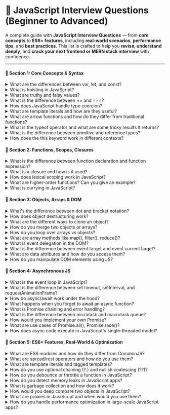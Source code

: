 # 📘 JavaScript Interview Questions (Beginner to Advanced)

A complete guide with **JavaScript Interview Questions** — from **core concepts** to **ES6+ features**, including **real-world scenarios**, **performance tips**, and **best practices**. This list is crafted to help you **revise**, **understand deeply**, and **crack your next frontend or MERN stack interview** with confidence.

---
#### 🔹 Section 1: Core Concepts & Syntax
<details>
  <summary>What are the differences between var, let, and const?</summary>
  
  **Scope:**
  - `var`: Function-scoped or globally-scoped
  - `let` & `const`: Block-scoped
  
  **Hoisting:**
  - `var`: Hoisted and initialized with `undefined`
  - `let` & `const`: Hoisted but not initialized (Temporal Dead Zone)
  
  **Re-declaration:**
  - `var`: Can be re-declared
  - `let` & `const`: Cannot be re-declared in same scope
  
  **Re-assignment:**
  - `var` & `let`: Can be re-assigned
  - `const`: Cannot be re-assigned (but objects/arrays can be mutated)
  
  ```javascript
  // var example
  function example() {
    if (true) {
      var x = 1;
    }
    console.log(x); // 1 (accessible outside block)
  }
  
  // let/const example
  function example2() {
    if (true) {
      let y = 1;
      const z = 2;
    }
    console.log(y); // ReferenceError
  }
  ```
</details>

<details>
  <summary>What is hoisting in JavaScript?</summary>
  
  Hoisting is JavaScript's behavior of moving variable and function declarations to the top of their scope during compilation phase.
  
  **Function Hoisting:**
  ```javascript
  console.log(myFunction()); // "Hello!" - works due to hoisting
  
  function myFunction() {
    return "Hello!";
  }
  ```
  
  **Variable Hoisting:**
  ```javascript
  console.log(x); // undefined (not ReferenceError)
  var x = 5;
  
  // Equivalent to:
  // var x;
  // console.log(x);
  // x = 5;
  ```
  
  **let/const Hoisting (Temporal Dead Zone):**
  ```javascript
  console.log(y); // ReferenceError
  let y = 10;
  ```
</details>

<details>
  <summary>What are truthy and falsy values?</summary>
  
  **Falsy values (8 total):**
  - `false`, `0`, `-0`, `0n`, `""`, `null`, `undefined`, `NaN`
  
  **Everything else is truthy**, including:
  - `"0"`, `"false"`, `[]`, `{}`, `function(){}`
  
  ```javascript
  // Examples
  if ("") console.log("won't run"); // falsy
  if ("0") console.log("will run"); // truthy
  if ([]) console.log("will run"); // truthy
  if ({}) console.log("will run"); // truthy
  
  // Practical use
  const name = user.name || "Anonymous";
  ```
</details>

<details>
  <summary>What is the difference between == and ===?</summary>
  
  **== (Loose Equality):**
  - Performs type coercion before comparison
  - Can lead to unexpected results
  
  **=== (Strict Equality):**
  - No type coercion
  - Compares both value and type
  
  ```javascript
  // == examples
  1 == "1"        // true (string coerced to number)
  true == 1       // true 
  null == undefined // true
  [] == ""        // true
  
  // === examples
  1 === "1"       // false
  true === 1      // false
  null === undefined // false
  
  // Best practice: always use ===
  ```
</details>

<details>
  <summary>How does JavaScript handle type coercion?</summary>
  
  JavaScript automatically converts types when needed (implicit coercion).
  
  **String Coercion:**
  ```javascript
  "5" + 3        // "53" (number to string)
  "5" + true     // "5true"
  "5" + null     // "5null"
  ```
  
  **Number Coercion:**
  ```javascript
  "5" - 3        // 2 (string to number)
  "5" * "2"      // 10
  +"42"          // 42 (unary + operator)
  ```
  
  **Boolean Coercion:**
  ```javascript
  Boolean("")    // false
  Boolean("0")   // true
  Boolean([])    // true
  Boolean({})    // true
  ```
</details>

<details>
  <summary>What are template literals and how are they useful?</summary>
  
  Template literals use backticks (`) and allow:
  - String interpolation with `${}`
  - Multi-line strings
  - Tagged templates
  
  ```javascript
  const name = "Deepak";
  const age = 25;
  
  // String interpolation
  const message = `Hello, ${name}! You are ${age} years old.`;
  
  // Multi-line strings
  const html = `
    <div>
      <h1>${name}</h1>
      <p>Age: ${age}</p>
    </div>
  `;
  
  // Expressions
  const result = `Total: ${10 + 20}`;
  
  // Tagged templates
  function highlight(strings, ...values) {
    return strings.reduce((result, string, i) => {
      return result + string + (values[i] ? `<mark>${values[i]}</mark>` : '');
    }, '');
  }
  
  const highlighted = highlight`Hello ${name}, you are ${age} years old!`;
  ```
</details>

<details>
  <summary>What are arrow functions and how do they differ from traditional functions?</summary>
  
  **Syntax:**
  ```javascript
  // Traditional function
  function add(a, b) {
    return a + b;
  }
  
  // Arrow function
  const add = (a, b) => a + b;
  
  // Various arrow function forms
  const single = x => x * 2;           // single parameter
  const multiple = (x, y) => x + y;    // multiple parameters
  const block = x => {                 // block body
    const result = x * 2;
    return result;
  };
  ```
  
  **Key Differences:**
  1. **`this` binding**: Lexically bound (inherited from enclosing scope)
  2. **No `arguments` object**
  3. **Cannot be used as constructors**
  4. **No hoisting** (function expressions)
  
  ```javascript
  // this binding example
  const obj = {
    name: "Deepak",
    traditional: function() {
      console.log(this.name); // "Deepak"
    },
    arrow: () => {
      console.log(this.name); // undefined (window.name)
    }
  };
  ```
</details>

<details>
  <summary>What is the typeof operator and what are some tricky results it returns?</summary>
  
  `typeof` returns a string indicating the type of operand.
  
  **Normal cases:**
  ```javascript
  typeof 42          // "number"
  typeof "hello"     // "string"
  typeof true        // "boolean"
  typeof undefined   // "undefined"
  typeof Symbol()    // "symbol"
  typeof 123n        // "bigint"
  typeof function(){} // "function"
  ```
  
  **Tricky cases:**
  ```javascript
  typeof null        // "object" (famous bug in JS)
  typeof []          // "object"
  typeof {}          // "object"
  typeof new Date()  // "object"
  typeof /regex/     // "object"
  typeof NaN         // "number"
  
  // Better type checking
  Array.isArray([])           // true
  Object.prototype.toString.call(null) // "[object Null]"
  ```
</details>

<details>
  <summary>What is the difference between primitive and reference types?</summary>
  
  **Primitive Types:**
  - `number`, `string`, `boolean`, `undefined`, `null`, `symbol`, `bigint`
  - Stored by value
  - Immutable
  - Passed by value
  
  **Reference Types:**
  - `object`, `array`, `function`
  - Stored by reference
  - Mutable
  - Passed by reference
  
  ```javascript
  // Primitives
  let a = 10;
  let b = a;
  a = 20;
  console.log(b); // 10 (unchanged)
  
  // References
  let obj1 = { x: 10 };
  let obj2 = obj1;
  obj1.x = 20;
  console.log(obj2.x); // 20 (changed)
  
  // Function parameters
  function modifyPrimitive(num) {
    num = 100;
  }
  function modifyObject(obj) {
    obj.x = 100;
  }
  
  let number = 10;
  let object = { x: 10 };
  
  modifyPrimitive(number);
  modifyObject(object);
  
  console.log(number); // 10 (unchanged)
  console.log(object.x); // 100 (changed)
  ```
</details>

<details>
  <summary>How does the this keyword work in different contexts?</summary>
  
  `this` refers to the object that is executing the current function.
  
  **Global Context:**
  ```javascript
  console.log(this); // Window object (browser) or global (Node.js)
  ```
  
  **Object Method:**
  ```javascript
  const obj = {
    name: "Deepak",
    greet() {
      console.log(this.name); // "Deepak"
    }
  };
  ```
  
  **Constructor Function:**
  ```javascript
  function Person(name) {
    this.name = name;
  }
  const person = new Person("Deepak");
  ```
  
  **Arrow Functions:**
  ```javascript
  const obj = {
    name: "Deepak",
    greet: () => {
      console.log(this.name); // undefined (lexical this)
    }
  };
  ```
  
  **Event Handlers:**
  ```javascript
  button.addEventListener('click', function() {
    console.log(this); // button element
  });
  
  button.addEventListener('click', () => {
    console.log(this); // Window object
  });
  ```
  
  **Explicit Binding:**
  ```javascript
  const obj = { name: "Deepak" };
  function greet() {
    console.log(this.name);
  }
  
  greet.call(obj);    // "Deepak"
  greet.apply(obj);   // "Deepak"
  greet.bind(obj)();  // "Deepak"
  ```
</details>

#### 🔹  Section 2: Functions, Scopes, Closures

<details>
  <summary>What is the difference between function declaration and function expression?</summary>
  
  **Function Declaration:**
  ```javascript
  // Hoisted - can be called before definition
  console.log(add(2, 3)); // 5
  
  function add(a, b) {
    return a + b;
  }
  ```
  
  **Function Expression:**
  ```javascript
  // Not hoisted - cannot be called before definition
  console.log(add(2, 3)); // TypeError
  
  const add = function(a, b) {
    return a + b;
  };
  ```
  
  **Named Function Expression:**
  ```javascript
  const factorial = function fact(n) {
    return n <= 1 ? 1 : n * fact(n - 1);
  };
  ```
  
  **Key Differences:**
  - **Hoisting**: Declarations are hoisted, expressions are not
  - **Conditional Creation**: Expressions can be created conditionally
  - **IIFE**: Only expressions can be immediately invoked
</details>

<details>
  <summary>What is a closure and how is it used?</summary>
  
  A closure is a function that has access to variables in its outer (enclosing) scope even after the outer function has returned.
  
  ```javascript
  function outerFunction(x) {
    // This is the outer function's scope
    
    function innerFunction(y) {
      // This inner function has access to x
      console.log(x + y);
    }
    
    return innerFunction;
  }
  
  const closure = outerFunction(10);
  closure(5); // 15
  ```
  
  **Practical Examples:**
  
  **1. Data Privacy:**
  ```javascript
  function createCounter() {
    let count = 0;
    
    return {
      increment: () => ++count,
      decrement: () => --count,
      getCount: () => count
    };
  }
  
  const counter = createCounter();
  console.log(counter.getCount()); // 0
  counter.increment();
  console.log(counter.getCount()); // 1
  ```
  
  **2. Function Factories:**
  ```javascript
  function multiplyBy(factor) {
    return function(number) {
      return number * factor;
    };
  }
  
  const double = multiplyBy(2);
  const triple = multiplyBy(3);
  
  console.log(double(5)); // 10
  console.log(triple(5)); // 15
  ```
</details>

<details>
  <summary>How does lexical scoping work in JavaScript?</summary>
  
  Lexical scoping means that the accessibility of variables is determined by where they are declared in the code structure.
  
  ```javascript
  const globalVar = "global";
  
  function outerFunction() {
    const outerVar = "outer";
    
    function innerFunction() {
      const innerVar = "inner";
      
      // Has access to all three variables
      console.log(globalVar); // "global"
      console.log(outerVar);  // "outer"
      console.log(innerVar);  // "inner"
    }
    
    innerFunction();
    // console.log(innerVar); // ReferenceError
  }
  
  outerFunction();
  ```
  
  **Scope Chain:**
  1. Local scope (current function)
  2. Enclosing scope (outer functions)
  3. Global scope
  
  ```javascript
  let x = 1;
  
  function a() {
    let x = 2;
    
    function b() {
      let x = 3;
      console.log(x); // 3 (local scope wins)
    }
    
    b();
    console.log(x); // 2
  }
  
  a();
  console.log(x); // 1
  ```
</details>

<details>
  <summary>What are higher-order functions? Can you give an example?</summary>
  
  Higher-order functions are functions that:
  - Take other functions as arguments, OR
  - Return functions as results
  
  **Examples:**
  
  **1. Functions that take functions as arguments:**
  ```javascript
  const numbers = [1, 2, 3, 4, 5];
  
  // map, filter, reduce are higher-order functions
  const doubled = numbers.map(x => x * 2);
  const evens = numbers.filter(x => x % 2 === 0);
  const sum = numbers.reduce((acc, x) => acc + x, 0);
  
  // Custom higher-order function
  function processArray(arr, callback) {
    const result = [];
    for (let i = 0; i < arr.length; i++) {
      result.push(callback(arr[i]));
    }
    return result;
  }
  
  const squared = processArray([1, 2, 3], x => x * x);
  ```
  
  **2. Functions that return functions:**
  ```javascript
  function createMultiplier(multiplier) {
    return function(x) {
      return x * multiplier;
    };
  }
  
  const double = createMultiplier(2);
  const triple = createMultiplier(3);
  
  console.log(double(5)); // 10
  console.log(triple(4)); // 12
  ```
  
  **3. Both (function composition):**
  ```javascript
  function compose(f, g) {
    return function(x) {
      return f(g(x));
    };
  }
  
  const addOne = x => x + 1;
  const double = x => x * 2;
  
  const addOneThenDouble = compose(double, addOne);
  console.log(addOneThenDouble(3)); // 8 (3 + 1 = 4, 4 * 2 = 8)
  ```
</details>

<details>
  <summary>What is currying in JavaScript?</summary>
  
  Currying is transforming a function with multiple arguments into a sequence of functions, each taking a single argument.
  
  **Basic Example:**
  ```javascript
  // Regular function
  function add(a, b, c) {
    return a + b + c;
  }
  
  // Curried version
  function curriedAdd(a) {
    return function(b) {
      return function(c) {
        return a + b + c;
      };
    };
  }
  
  // Usage
  console.log(add(1, 2, 3)); // 6
  console.log(curriedAdd(1)(2)(3)); // 6
  
  // Partial application
  const addOne = curriedAdd(1);
  const addOneAndTwo = addOne(2);
  console.log(addOneAndTwo(3)); // 6
  ```
  
  **Arrow Function Version:**
  ```javascript
  const curriedAdd = a => b => c => a + b + c;
  ```
  
  **Generic Curry Function:**
  ```javascript
  function curry(fn) {
    return function curried(...args) {
      if (args.length >= fn.length) {
        return fn.apply(this, args);
      }
      return function(...nextArgs) {
        return curried.apply(this, args.concat(nextArgs));
      };
    };
  }
  
  const add = (a, b, c) => a + b + c;
  const curriedAdd = curry(add);
  
  console.log(curriedAdd(1)(2)(3)); // 6
  console.log(curriedAdd(1, 2)(3)); // 6
  console.log(curriedAdd(1)(2, 3)); // 6
  ```
  
  **Practical Use Cases:**
  - Event handling
  - Reusable configuration functions
  - Functional composition
</details>

#### 🔹 Section 3: Objects, Arrays & DOM
<details>
  <summary>What's the difference between dot and bracket notation?</summary>
  
  **Dot Notation:**
  - Simpler and more concise
  - Cannot use reserved words or start with a number
  - Example: `obj.property`
  
  **Bracket Notation:**
  - More flexible, can use any string or variable
  - Useful for dynamic property access
  - Example: `obj["property"]` or `obj[varName]`
  
  ```javascript
  const obj = {
    "first-name": "Deepak",
    age: 25
  };
  
  console.log(obj.first-name); // SyntaxError
  console.log(obj["first-name"]); // "Deepak"
  
  const key = "age";
  console.log(obj[key]); // 25
  ```
</details>

<details>
  <summary>How does object destructuring work?</summary>
  
  Object destructuring allows unpacking values from objects into distinct variables.
  
  **Basic Syntax:**
  ```javascript
  const obj = { x: 1, y: 2 };
  const { x, y } = obj;
  
  console.log(x); // 1
  console.log(y); // 2
  ```
  
  **New Variable Names:**
  ```javascript
  const obj = { a: 1, b: 2 };
  const { a: alpha, b: beta } = obj;
  
  console.log(alpha); // 1
  console.log(beta); // 2
  ```
  
  **Default Values:**
  ```javascript
  const obj = { x: 1 };
  const { x, y = 10 } = obj;
  
  console.log(x); // 1
  console.log(y); // 10
  ```
  
  **Nested Destructuring:**
  ```javascript
  const obj = { p: 1, q: { r: 2 } };
  const { p, q: { r } } = obj;
  
  console.log(p); // 1
  console.log(r); // 2
  ```
  
  **Function Parameters:**
  ```javascript
  function logCoords({ x, y }) {
    console.log(`X: ${x}, Y: ${y}`);
  }
  
  const point = { x: 10, y: 20 };
  logCoords(point); // "X: 10, Y: 20"
  ```
</details>

<details>
  <summary>What are the different ways to clone an object?</summary>
  
  **1. Shallow Copy with Object.assign:**
  ```javascript
  const obj = { a: 1, b: 2 };
  const clone = Object.assign({}, obj);
  ```
  
  **2. Shallow Copy with Spread Operator:**
  ```javascript
  const obj = { a: 1, b: 2 };
  const clone = { ...obj };
  ```
  
  **3. Deep Copy with JSON.parse/JSON.stringify:**
  ```javascript
  const obj = { a: 1, b: { c: 2 } };
  const clone = JSON.parse(JSON.stringify(obj));
  ```
  
  **4. Deep Copy with Recursive Function:**
  ```javascript
  function deepClone(obj) {
    if (obj === null || typeof obj !== "object") {
      return obj;
    }
    
    if (Array.isArray(obj)) {
      const arrCopy = [];
      for (let item of obj) {
        arrCopy.push(deepClone(item));
      }
      return arrCopy;
    }
    
    const copy = {};
    for (let key in obj) {
      copy[key] = deepClone(obj[key]);
    }
    return copy;
  }
  
  const obj = { a: 1, b: { c: 2 } };
  const clone = deepClone(obj);
  ```
  
  **5. Using Libraries (e.g., Lodash):**
  ```javascript
  const _ = require('lodash');
  
  const obj = { a: 1, b: { c: 2 } };
  const clone = _.cloneDeep(obj);
  ```
</details>

<details>
  <summary>How do you merge two objects or arrays?</summary>
  
  **1. Merging Objects with Object.assign:**
  ```javascript
  const obj1 = { a: 1, b: 2 };
  const obj2 = { b: 3, c: 4 };
  
  const merged = Object.assign({}, obj1, obj2);
  // Merged: { a: 1, b: 3, c: 4 }
  ```
  
  **2. Merging Objects with Spread Operator:**
  ```javascript
  const obj1 = { a: 1, b: 2 };
  const obj2 = { b: 3, c: 4 };
  
  const merged = { ...obj1, ...obj2 };
  // Merged: { a: 1, b: 3, c: 4 }
  ```
  
  **3. Merging Arrays with concat:**
  ```javascript
  const arr1 = [1, 2, 3];
  const arr2 = [4, 5, 6];
  
  const merged = arr1.concat(arr2);
  // Merged: [1, 2, 3, 4, 5, 6]
  ```
  
  **4. Merging Arrays with Spread Operator:**
  ```javascript
  const arr1 = [1, 2, 3];
  const arr2 = [4, 5, 6];
  
  const merged = [...arr1, ...arr2];
  // Merged: [1, 2, 3, 4, 5, 6]
  ```
  
  **5. Deep Merge with Lodash:**
  ```javascript
  const _ = require('lodash');
  
  const obj1 = { a: 1, b: { x: 1 } };
  const obj2 = { b: { y: 2 }, c: 3 };
  
  const merged = _.merge({}, obj1, obj2);
  // Merged: { a: 1, b: { x: 1, y: 2 }, c: 3 }
  ```
</details>

<details>
  <summary>How do you loop over arrays vs objects?</summary>
  
  **Looping Over Arrays:**
  - Use `for`, `for...of`, or array methods (`forEach`, `map`, etc.)
  
  ```javascript
  const arr = [1, 2, 3];
  
  for (let i = 0; i < arr.length; i++) {
    console.log(arr[i]);
  }
  
  for (let value of arr) {
    console.log(value);
  }
  
  arr.forEach((value) => {
    console.log(value);
  });
  ```
  
  **Looping Over Objects:**
  - Use `for...in` or `Object.keys`/`Object.entries` with array methods
  
  ```javascript
  const obj = { a: 1, b: 2, c: 3 };
  
  for (let key in obj) {
    console.log(key, obj[key]);
  }
  
  Object.keys(obj).forEach((key) => {
    console.log(key, obj[key]);
  });
  
  Object.entries(obj).forEach(([key, value]) => {
    console.log(key, value);
  });
  ```
  
  **Key Differences:**
  - Arrays are ordered, objects are unordered
  - Arrays have a length property, objects do not
  - Use array methods for arrays, loop constructs for objects
</details>

<details>
  <summary>What are array methods like map(), filter(), reduce()?</summary>
  
  **map():**
  - Creates a new array by applying a function to each element
  - Does not modify the original array
  
  ```javascript
  const arr = [1, 2, 3];
  const doubled = arr.map(x => x * 2);
  // doubled: [2, 4, 6]
  ```
  
  **filter():**
  - Creates a new array with elements that pass the test implemented by the provided function
  - Does not modify the original array
  
  ```javascript
  const arr = [1, 2, 3, 4, 5];
  const evens = arr.filter(x => x % 2 === 0);
  // evens: [2, 4]
  ```
  
  **reduce():**
  - Executes a reducer function (that you provide) on each element of the array, resulting in a single output value
  - Does not modify the original array
  
  ```javascript
  const arr = [1, 2, 3, 4, 5];
  const sum = arr.reduce((acc, x) => acc + x, 0);
  // sum: 15
  ```
  
  **Chaining Example:**
  ```javascript
  const arr = [1, 2, 3, 4, 5];
  
  const result = arr
    .filter(x => x % 2 === 0)
    .map(x => x * 2)
    .reduce((acc, x) => acc + x, 0);
  
  // result: 20
  ```
</details>

<details>
  <summary>What is event delegation in the DOM?</summary>
  
  Event delegation is a technique that involves using a single event listener to manage events for multiple elements, typically by taking advantage of event bubbling.
  
  **Example Scenario:**
  - A list of items where each item has a button
  - Instead of adding a click event listener to each button, you add one to the parent element
  
  **Advantages:**
  - **Performance:** Fewer event listeners mean less memory usage and improved performance, especially with many elements
  - **Dynamic Elements:** Works for elements added in the future (e.g., via AJAX), as the event listener is on the parent
  
  **Example Code:**
  ```javascript
  // HTML structure
  <ul id="itemList">
    <li>Item 1 <button>Delete</button></li>
    <li>Item 2 <button>Delete</button></li>
    <li>Item 3 <button>Delete</button></li>
  </ul>
  
  // JavaScript
  document.getElementById('itemList').addEventListener('click', function(event) {
    if (event.target.tagName === 'BUTTON') {
      const listItem = event.target.parentNode;
      listItem.parentNode.removeChild(listItem);
    }
  });
  ```
</details>

<details>
  <summary>What is the difference between event.target and event.currentTarget?</summary>
  
  **event.target:**
  - Refers to the element that triggered the event (the "actual" target)
  - Could be a child element, if the event was triggered by a nested element
  
  **event.currentTarget:**
  - Refers to the element to which the event handler is attached (the "current" target)
  - Remains constant during the event propagation, unlike event.target
  
  **Example Code:**
  ```javascript
  // HTML structure
  <div id="parent">
    <button id="child">Click Me</button>
  </div>
  
  // JavaScript
  document.getElementById('parent').addEventListener('click', function(event) {
    console.log('event.target:', event.target.id);
    console.log('event.currentTarget:', event.currentTarget.id);
  });
  ```
  
  **In the example above:**
  - If the button is clicked:
    - `event.target` will be `"child"`
    - `event.currentTarget` will be `"parent"`
  - If the parent div is clicked:
    - Both `event.target` and `event.currentTarget` will be `"parent"`
</details>

<details>
  <summary>What are data attributes and how do you access them?</summary>
  
  Data attributes are custom attributes that start with `data-` and are used to store extra information on standard, semantic HTML elements.
  
  **Defining Data Attributes:**
  ```html
  <div id="myElement" data-user-id="123" data-role="admin"></div>
  ```
  
  **Accessing Data Attributes in JavaScript:**
  - Using `getAttribute` and `setAttribute` methods
  - Using the `dataset` property (modern browsers)
  
  **Example Code:**
  ```javascript
  // Using getAttribute
  const element = document.getElementById('myElement');
  const userId = element.getAttribute('data-user-id');
  const role = element.getAttribute('data-role');
  
  console.log(userId); // "123"
  console.log(role);   // "admin"
  
  // Using dataset
  const userId2 = element.dataset.userId;
  const role2 = element.dataset.role;
  
  console.log(userId2); // "123"
  console.log(role2);   // "admin"
  ```
  
  **Note:**
  - Data attributes are always stored as strings.
  - They are useful for embedding custom data attributes on all HTML elements.
  - They can be accessed and modified easily using JavaScript.
</details>

<details>
  <summary>How do you manipulate DOM elements using JS?</summary>
  
  JavaScript can manipulate DOM elements in several ways:
  
  **1. Selecting Elements:**
  - `getElementById`, `getElementsByClassName`, `getElementsByTagName`
  - `querySelector` and `querySelectorAll` (CSS selector syntax)
  
  **2. Modifying Elements:**
  - Changing `innerHTML`, `textContent`, or `innerText`
  - Modifying attributes with `setAttribute` or directly (e.g., `element.src = '...'`)
  - Changing styles with `style` property or `classList` methods
  
  **3. Creating and Inserting Elements:**
  - Creating elements with `document.createElement`
  - Inserting elements with `appendChild`, `insertBefore`, or `replaceChild`
  
  **4. Removing Elements:**
  - Removing with `removeChild` or `element.remove()`
  
  **Example Code:**
  ```javascript
  // HTML structure
  <div id="app"></div>
  
  // JavaScript
  const app = document.getElementById('app');
  
  // 1. Creating a new element
  const newElement = document.createElement('div');
  newElement.textContent = 'Hello, World!';
  newElement.setAttribute('data-role', 'message');
  
  // 2. Inserting the new element
  app.appendChild(newElement);
  
  // 3. Modifying the element
  newElement.style.color = 'blue';
  
  // 4. Removing the element
  // app.removeChild(newElement);
  ```
  
  **Note:**
  - Always ensure the DOM is fully loaded before manipulating it (e.g., place scripts at the end of the body or use `DOMContentLoaded` event).
  - Be cautious with `innerHTML` as it can expose your code to XSS attacks if used with untrusted content.
</details>

#### 🔹 Section 4: Asynchronous JS
<details>
  <summary>What is the event loop in JavaScript?</summary>
  
  The event loop is a mechanism that allows JavaScript to perform non-blocking I/O operations, despite being single-threaded, by offloading operations to the system kernel whenever possible.
  
  **How It Works:**
  1. Execute the top item in the stack (synchronous code).
  2. If the stack is empty, check the message queue.
  3. If there's a message in the queue, push its associated callback onto the stack.
  4. Repeat until the queue is empty or the stack is not empty.
  
  **Example:**
  ```javascript
  console.log('Start');
  
  setTimeout(() => {
    console.log('Timeout 1');
  }, 0);
  
  new Promise((resolve) => {
    console.log('Promise 1');
    resolve();
  }).then(() => {
    console.log('Promise 1 resolved');
  });
  
  setTimeout(() => {
    console.log('Timeout 2');
  }, 100);
  
  Promise.resolve().then(() => {
    console.log('Promise 2 resolved');
  });
  
  console.log('End');
  ```
  
  **Output Order:**
  1. Start
  2. Promise 1
  3. End
  4. Promise 1 resolved
  5. Promise 2 resolved
  6. Timeout 1
  7. Timeout 2
  
  **Note:**
  - The event loop enables JavaScript's concurrency model, allowing it to perform other tasks while waiting for I/O operations to complete.
  - Understanding the event loop is crucial for mastering asynchronous programming in JavaScript.
</details>

<details>
  <summary>What is the difference between setTimeout, setInterval, and requestAnimationFrame?</summary>
  
  **setTimeout:**
  - Executes a single callback after a specified delay (in milliseconds).
  - Does not repeat.
  
  **setInterval:**
  - Repeatedly executes a callback with a fixed time delay between each call.
  - Continues until cleared.
  
  **requestAnimationFrame:**
  - Tells the browser that you wish to perform an animation and requests that the browser calls a specified function to update an animation before the next repaint.
  - Optimized for animations, provides a smoother experience.
  
  **Example:**
  ```javascript
  console.log('Start');
  
  setTimeout(() => {
    console.log('setTimeout 1');
  }, 0);
  
  setInterval(() => {
    console.log('setInterval 1');
  }, 1000);
  
  requestAnimationFrame(() => {
    console.log('requestAnimationFrame 1');
  });
  
  setTimeout(() => {
    console.log('setTimeout 2');
  }, 0);
  
  requestAnimationFrame(() => {
    console.log('requestAnimationFrame 2');
  });
  
  console.log('End');
  ```
  
  **Output Order:**
  1. Start
  2. End
  3. requestAnimationFrame 1
  4. requestAnimationFrame 2
  5. setTimeout 1
  6. setTimeout 2
  7. setInterval 1 (after 1000ms)
  ```
  
  **Note:**
  - `setTimeout` and `setInterval` are part of the Web API, not the JavaScript language itself. They are provided by the browser (or Node.js) environment.
  - `requestAnimationFrame` is specifically designed for animations and should be preferred over `setTimeout`/`setInterval` for this purpose.
  - Always clear intervals with `clearInterval` to avoid potential memory leaks.
</details>

<details>
  <summary>What are Promises and how do they work?</summary>
  
  Promises are objects that represent the eventual completion (or failure) of an asynchronous operation and its resulting value.
  
  **States of a Promise:**
  - `pending`: Initial state, neither fulfilled nor rejected.
  - `fulfilled`: The operation completed successfully.
  - `rejected`: The operation failed.
  
  **Key Methods:**
  - `then(onFulfilled, onRejected)`: Adds fulfillment and rejection handlers to the promise, and returns a new promise resolving to the return value of the called handler.
  - `catch(onRejected)`: Adds a rejection handler callback to the promise and returns a new promise.
  - `finally(onFinally)`: Adds a handler to be called when the promise is settled, regardless of its outcome.
  
  **Example:**
  ```javascript
  const myPromise = new Promise((resolve, reject) => {
    setTimeout(() => {
      resolve('Success!');
      // or
      reject('Error!');
    }, 1000);
  });
  
  myPromise
    .then(result => {
      console.log(result); // 'Success!'
    })
    .catch(error => {
      console.log(error); // 'Error!'
    })
    .finally(() => {
      console.log('Promise settled');
    });
  ```
  
  **Note:**
  - Promises are a way to handle asynchronous operations in JavaScript, providing a cleaner alternative to callbacks.
  - They help in avoiding "callback hell" and make the code more readable and maintainable.
  - Understanding promises is crucial for working with asynchronous JavaScript, including modern features like `async`/`await`.
</details>

<details>
  <summary>How do async/await work under the hood?</summary>
  
  `async`/`await` are syntactic sugar built on top of promises, making asynchronous code look and behave like synchronous code.
  
  **How It Works:**
  - An `async` function always returns a promise. Other values are wrapped in a resolved promise automatically.
  - The `await` keyword can only be used inside `async` functions. It makes JavaScript wait until the promise is resolved or rejected, and returns the resolved value.
  
  **Example:**
  ```javascript
  function delay(ms) {
    return new Promise(resolve => setTimeout(resolve, ms));
  }
  
  async function asyncCall() {
    console.log('Calling');
    
    const result = await delay(2000);
    
    console.log('Resolved after 2 seconds');
    
    return 'Done';
  }
  
  asyncCall().then(result => console.log(result));
  ```
  
  **Output:**
  1. Calling
  2. (after 2 seconds) Resolved after 2 seconds
  3. Done
  
  **Note:**
  - `async`/`await` provides a more concise and readable way to work with asynchronous code compared to traditional promise chaining.
  - Error handling is also simplified, as you can use `try`/`catch` blocks around `await` expressions.
  - However, under the hood, `async`/`await` is still using promises, and the event loop continues to manage the asynchronous operations.
</details>

<details>
  <summary>What happens when you forget to await an async function?</summary>
  
  If you forget to `await` an `async` function, the function will return a promise immediately, and the code will continue executing without waiting for the promise to resolve or reject.
  
  **Example:**
  ```javascript
  async function foo() {
    console.log('Start');
    await delay(2000);
    console.log('End');
  }
  
  function bar() {
    console.log('Bar');
  }
  
  foo();
  bar();
  ```
  
  **Output:**
  1. Start
  2. Bar
  3. (after 2 seconds) End
  
  **Note:**
  - In the example, `bar()` is called before the promise inside `foo()` is resolved, because `foo()` is not awaited.
  - This can lead to unexpected behavior, especially if the subsequent code depends on the completion of the `async` function.
  - It's important to always `await` an `async` function or handle its returned promise appropriately.
</details>

<details>
  <summary>What is Promise chaining and error handling?</summary>
  
  Promise chaining is the process of linking multiple `.then()` calls together, allowing you to perform a series of asynchronous operations in sequence.
  
  **Example:**
  ```javascript
  asyncFunction1()
    .then(result1 => {
      // Handle result1
      return asyncFunction2(result1);
    })
    .then(result2 => {
      // Handle result2
      return asyncFunction3(result2);
    })
    .then(finalResult => {
      // Handle final result
    })
    .catch(error => {
      // Handle any error that occurred in the chain
    });
  ```
  
  **Error Handling:**
  - Errors in a promise chain can be caught using a `.catch()` method at the end of the chain.
  - If any promise in the chain is rejected, the control is passed to the nearest rejection handler.
  
  **Example:**
  ```javascript
  asyncFunction1()
    .then(result1 => {
      return asyncFunction2(result1);
    })
    .then(result2 => {
      return asyncFunction3(result2);
    })
    .catch(error => {
      // Handle error from any of the above functions
    });
  ```
  
  **Note:**
  - Promise chaining allows for cleaner and more readable asynchronous code, avoiding the "pyramid of doom" associated with nested callbacks.
  - Proper error handling in promise chains is crucial to avoid unhandled promise rejections and to ensure that errors are caught and managed appropriately.
</details>

<details>
  <summary>What is the difference between microtask and macrotask queue?</summary>
  
  Both microtasks and macrotasks are part of the JavaScript event loop, but they have different purposes and priorities.
  
  **Macrotask Queue (Task Queue):**
  - Contains tasks like `setTimeout`, `setInterval`, and I/O tasks.
  - Executes tasks in the order they were added, after the current stack is empty.
  
  **Microtask Queue (Job Queue):**
  - Contains tasks like promise callbacks (`.then`, `.catch`, `.finally`) and `MutationObserver` callbacks.
  - Has a higher priority than the macrotask queue. Microtasks are executed before the next repaint and before any macrotasks.
  
  **Example:**
  ```javascript
  console.log('Script start');
  
  setTimeout(() => {
    console.log('setTimeout 1');
  }, 0);
  
  Promise.resolve()
    .then(() => {
      console.log('Promise 1');
    })
    .then(() => {
      console.log('Promise 2');
    });
  
  setTimeout(() => {
    console.log('setTimeout 2');
  }, 0);
  
  console.log('Script end');
  ```
  
  **Output Order:**
  1. Script start
  2. Script end
  3. Promise 1
  4. Promise 2
  5. setTimeout 1
  6. setTimeout 2
  
  **Note:**
  - Understanding the difference between microtask and macrotask queues is important for mastering the JavaScript event loop and for writing efficient asynchronous code.
  - Microtasks are used for high-priority tasks that need to be executed immediately after the currently executing script and before any rendering or I/O tasks.
</details>

<details>
  <summary>How would you implement your own Promise?</summary>
  
  Implementing a basic version of a Promise involves creating an object with `pending`, `fulfilled`, and `rejected` states, and `then`, `catch`, and `finally` methods.
  
  **Basic Structure:**
  ```javascript
  class MyPromise {
    constructor(executor) {
      this.state = 'pending';
      this.value = undefined;
      this.reason = undefined;
      
      const resolve = (value) => {
        if (this.state === 'pending') {
          this.state = 'fulfilled';
          this.value = value;
        }
      };
      
      const reject = (reason) => {
        if (this.state === 'pending') {
          this.state = 'rejected';
          this.reason = reason;
        }
      };
      
      try {
        executor(resolve, reject);
      } catch (error) {
        reject(error);
      }
    }
    
    then(onFulfilled, onRejected) {
      // Handle fulfillment and rejection
      // Return a new promise
    }
    
    catch(onRejected) {
      // Handle rejection
      // Return a new promise
    }
    
    finally(onFinally) {
      // Add a handler to be called when the promise is settled
      // Return a new promise
    }
  }
  ```
  
  **Basic Usage:**
  ```javascript
  const myPromise = new MyPromise((resolve, reject) => {
    setTimeout(() => {
      resolve('Success!');
      // or
      reject('Error!');
    }, 1000);
  });
  
  myPromise
    .then(result => {
      console.log(result); // 'Success!'
    })
    .catch(error => {
      console.log(error); // 'Error!'
    })
    .finally(() => {
      console.log('Promise settled');
    });
  ```
  
  **Note:**
  - This is a very basic implementation and lacks many features and optimizations of native promises.
  - Implementing a full-fledged promise library is complex and requires handling various edge cases and ensuring compliance with the Promises/A+ specification.
  - However, this basic structure provides a starting point for understanding how promises work under the hood.
</details>

<details>
  <summary>What are use cases of Promise.all(), Promise.race()?</summary>
  
  **Promise.all():**
  - Waits for all promises to be resolved or for any to be rejected.
  - Useful for running multiple asynchronous operations in parallel and waiting for all of them to complete.
  - Returns a single promise that resolves to an array of the results.
  
  **Example:**
  ```javascript
  const promise1 = Promise.resolve(3);
  const promise2 = new Promise((resolve, reject) => {
    setTimeout(resolve, 100, 'foo');
  });
  const promise3 = 42;
  
  Promise.all([promise1, promise2, promise3]).then((values) => {
    console.log(values); // [3, "foo", 42]
  });
  ```
  
  **Promise.race():**
  - Returns a promise that resolves or rejects as soon as one of the promises in the iterable resolves or rejects, with the value or reason from that promise.
  - Useful for setting a timeout for a promise or for reacting to the first completed promise in a group.
  
  **Example:**
  ```javascript
  const promise1 = new Promise((resolve, reject) => {
    setTimeout(resolve, 500, 'one');
  });
  const promise2 = new Promise((resolve, reject) => {
    setTimeout(resolve, 100, 'two');
  });
  
  Promise.race([promise1, promise2]).then((value) => {
    console.log(value); // "two" (because it resolves first)
  });
  ```
  
  **Note:**
  - `Promise.all()` and `Promise.race()` are static methods of the `Promise` class and are used to handle multiple promises more easily.
  - They are part of the modern JavaScript (ES6+) promise implementation and are widely used in real-world applications for handling asynchronous operations.
</details>

<details>
  <summary>How does async code execute in JavaScript's single-threaded model?</summary>
  
  JavaScript executes async code in its single-threaded model using the event loop, which manages the execution of asynchronous tasks, allowing JavaScript to perform non-blocking I/O operations.
  
  **How It Works:**
  1. JavaScript engine starts and executes the script.
  2. When it encounters an async operation (like `setTimeout`, `Promise`, etc.), it offloads the operation to the system kernel or to a web API (in browsers).
  3. The engine continues executing the rest of the code without waiting for the async operation to complete.
  4. Once the async operation is complete, the callback associated with it is added to the message queue.
  5. The event loop continuously checks the call stack and the message queue.
  6. If the call stack is empty, it pushes the first callback from the message queue to the call stack, executing it.
  7. This process continues, allowing JavaScript to handle multiple async operations efficiently, despite being single-threaded.
  
  **Visual Representation:**
  ```
  Call Stack
  ┌─────────────┐
  │ Main Thread │
  └─────────────┘
         │
         ▼
  ┌─────────────┐
  │  Web APIs   │
  └─────────────┘
         │
         ▼
  ┌─────────────┐
  │  Message    │
  │    Queue     │
  └─────────────┘
  ```
  
  **Note:**
  - Understanding how async code executes in JavaScript's single-threaded model is crucial for mastering asynchronous programming and for writing efficient, high-performance JavaScript code.
  - It helps in avoiding common pitfalls and in leveraging JavaScript's concurrency model effectively.
</details>

#### 🔹 Section 5: ES6+ Features, Real-World & Optimization
<details>
  <summary>What are ES6 modules and how do they differ from CommonJS?</summary>
  
  ES6 modules are a standardized way to define and use modules in JavaScript, introduced in ECMAScript 2015 (ES6).
  
  **Key Features:**
  - **Syntax:** Uses `import` and `export` statements.
  - **Asynchronous Loading:** Modules are loaded asynchronously by default.
  - **Static Structure:** The structure of imports and exports is static and known at compile time.
  
  **Example:**
  ```javascript
  // lib.js
  export const pi = 3.14;
  export function add(x, y) {
    return x + y;
  }
  
  // app.js
  import { pi, add } from './lib.js';
  
  console.log(pi); // 3.14
  console.log(add(2, 3)); // 5
  ```
  
  **Differences with CommonJS:**
  - **Syntax:** CommonJS uses `require` and `module.exports`.
  - **Loading:** CommonJS modules are loaded synchronously, which can be a drawback for performance in some cases.
  - **Compilation:** CommonJS is a runtime module system, while ES6 modules are a compile-time module system.
  
  **Example of CommonJS:**
  ```javascript
  // lib.js
  const pi = 3.14;
  function add(x, y) {
    return x + y;
  }
  module.exports = { pi, add };
  
  // app.js
  const { pi, add } = require('./lib');
  
  console.log(pi); // 3.14
  console.log(add(2, 3)); // 5
  ```
  
  **Note:**
  - ES6 modules are now widely supported in modern JavaScript environments, including Node.js (from version 12 with the `--experimental-modules` flag, and stable from version 14).
  - They provide a more powerful and flexible way to work with modules in JavaScript, addressing many of the shortcomings of earlier module systems like CommonJS.
  - When working on modern JavaScript applications, especially with frameworks like React, Angular, or Vue, you'll be using ES6 modules.
</details>

<details>
  <summary>What are spread/rest operators and how do you use them?</summary>
  
  The spread and rest operators are represented by the same syntax: `...`. They are used for different purposes based on the context.
  
  **Spread Operator:**
  - Used to expand or spread iterables (like arrays) into individual elements.
  - Often used in function calls, array literals, or object literals.
  
  **Example:**
  ```javascript
  const arr = [1, 2, 3];
  const newArr = [4, 5, ...arr, 6];
  
  console.log(newArr); // [4, 5, 1, 2, 3, 6]
  ```
  
  **Rest Operator:**
  - Used to collect multiple elements and pack them into an array.
  - Often used in function parameters to handle variable numbers of arguments.
  
  **Example:**
  ```javascript
  function sum(...numbers) {
    return numbers.reduce((acc, num) => acc + num, 0);
  }
  
  console.log(sum(1, 2, 3, 4)); // 10
  ```
  
  **Differences:**
  - **Spread** is used to unpack elements, while **rest** is used to pack elements.
  - They look the same but are used in opposite situations.
  
  **Note:**
  - The spread and rest operators provide a more concise and readable way to work with arrays and objects in JavaScript.
  - They are part of the ES6+ feature set and are widely used in modern JavaScript development.
  - Understanding these operators is essential for working with modern JavaScript, especially in functional programming patterns and in frameworks like React.
</details>

<details>
  <summary>What are template literals and tagged templates?</summary>
  
  Template literals are string literals that allow embedded expressions, multi-line strings, and string interpolation. They are enclosed by backticks (`` ` ``) instead of single or double quotes.
  
  **Features:**
  - **String Interpolation:** Embed variables and expressions using `${expression}` syntax.
  - **Multi-line Strings:** Create strings that span multiple lines without using escape characters.
  - **Tagged Templates:** Call a function (a "tag") with the template literal and its interpolated values.
  
  **Example:**
  ```javascript
  const name = 'Deepak';
  const age = 25;
  
  // String interpolation
  const greeting = `Hello, ${name}. You are ${age} years old.`;
  
  // Multi-line string
  const message = `This is a string
  that spans multiple lines.`;
  
  // Tagged template
  function tag(strings, ...values) {
    console.log(strings); // Array of string parts
    console.log(values);  // Array of interpolated values
  }
  
  const result = tag`Hello, ${name}. You are ${age} years old.`;
  ```
  
  **Note:**
  - Template literals and tagged templates provide a powerful and flexible way to work with strings in JavaScript.
  - They are part of the ES6+ feature set and are widely used in modern JavaScript development.
  - Understanding these features is essential for working with modern JavaScript, especially in frameworks like React, where template literals are often used for defining styles and templates.
</details>

<details>
  <summary>How do you use optional chaining (?.) and nullish coalescing (??)?</summary>
  
  **Optional Chaining (?.):**
  - A syntax for accessing deeply nested properties of an object without having to explicitly check each level for existence.
  - If the value before `?.` is `null` or `undefined`, the expression short-circuits and returns `undefined` instead of throwing an error.
  
  **Example:**
  ```javascript
  const user = {
    profile: {
      name: 'Deepak',
      age: 25
    }
  };
  
  console.log(user.profile?.name); // 'Deepak'
  console.log(user.profile?.address?.city); // undefined
  ```
  
  **Nullish Coalescing (??):**
  - A logical operator that returns its right-hand side operand when its left-hand side operand is `null` or `undefined`, and otherwise returns its left-hand side operand.
  - It is similar to the logical OR (`||`) operator, but it only considers `null` and `undefined` as nullish values, not other falsy values like `0`, `''`, or `false`.
  
  **Example:**
  ```javascript
  const foo = null ?? 'default string';
  const bar = 0 ?? 42;
  
  console.log(foo); // 'default string'
  console.log(bar); // 0
  ```
  
  **Combining Both:**
  ```javascript
  const user = {
    name: 'Deepak',
    preferences: null
  };
  
  const userPreferences = user.preferences ?? 'default preferences';
  
  console.log(userPreferences); // 'default preferences'
  ```
  
  **Note:**
  - Optional chaining and nullish coalescing are part of the ES2020 feature set and are widely supported in modern JavaScript environments.
  - They provide a more concise and readable way to work with objects and handle default values, respectively.
  - Understanding these features is essential for working with modern JavaScript, especially in frameworks like React, where they are commonly used for handling props and state.
</details>

<details>
  <summary>How do you debounce or throttle a function in JavaScript?</summary>
  
  Debouncing and throttling are techniques to control the rate at which a function is executed, especially in the context of events that fire rapidly (like scrolling, resizing, or keypresses).
  
  **Debouncing:**
  - Ensures that a function is not called again until a certain amount of time has passed without it being called.
  - Useful for scenarios like validating input in a form, where you don't want to validate on every keystroke, but rather after the user has stopped typing for a certain period.
  
  **Example:**
  ```javascript
  function debounce(func, delay) {
    let timeout;
    return function(...args) {
      const context = this;
      clearTimeout(timeout);
      timeout = setTimeout(() => func.apply(context, args), delay);
    };
  }
  
  const handleInput = debounce((event) => {
    console.log('Input value:', event.target.value);
  }, 250);
  
  inputElement.addEventListener('input', handleInput);
  ```
  
  **Throttling:**
  - Ensures that a function is called at most once in a specified amount of time, regardless of how many times the event is triggered.
  - Useful for scenarios like handling scroll events, where you might want to execute a function at regular intervals as the user scrolls.
  
  **Example:**
  ```javascript
  function throttle(func, limit) {
    let lastFunc;
    let lastRan;
    return function(...args) {
      const context = this;
      if (!lastRan) {
        func.apply(context, args);
        lastRan = Date.now();
      } else {
        clearTimeout(lastFunc);
        lastFunc = setTimeout(() => {
          if ((Date.now() - lastRan) >= limit) {
            func.apply(context, args);
            lastRan = Date.now();
          }
        }, limit - (Date.now() - lastRan));
      }
    };
  }
  
  const handleScroll = throttle(() => {
    console.log('Scroll event fired');
  }, 1000);
  
  window.addEventListener('scroll', handleScroll);
  ```
  
  **Note:**
  - Debouncing and throttling are important techniques for optimizing performance and improving user experience in web applications.
  - They help in reducing the number of times a function is called, thus saving resources and preventing potential lag or unresponsiveness in the application.
  - Understanding and being able to implement these techniques is essential for modern JavaScript development, especially in performance-critical applications.
</details>

<details>
  <summary>How do you detect memory leaks in JavaScript apps?</summary>
  
  Detecting memory leaks in JavaScript applications can be challenging, but there are several tools and techniques that can help:
  
  **1. Chrome DevTools:**
  - The built-in Chrome DevTools provide a powerful set of tools for profiling and debugging JavaScript applications, including detecting memory leaks.
  - Use the "Memory" tab to take heap snapshots, record allocation timelines, and analyze memory distribution.
  
  **2. Heap Snapshots:**
  - Take heap snapshots at different times during the execution of your application to compare and analyze memory usage.
  - Look for objects that are not being garbage collected and are still referenced in memory.
  
  **3. Allocation Timeline:**
  - Record an allocation timeline to see how memory is allocated and freed over time.
  - Look for patterns of increasing memory usage that do not stabilize or decrease.
  
  **4. Performance Profiling:**
  - Use the "Performance" tab in Chrome DevTools to record and analyze the performance of your application.
  - Look for long-running scripts, excessive garbage collection, and other performance bottlenecks.
  
  **5. Third-Party Tools:**
  - There are several third-party tools and libraries that can help in detecting and diagnosing memory leaks in JavaScript applications, such as:
    - `memwatch-next`: A native addon for Node.js that detects memory leaks.
    - `node-inspector`: A debugger for Node.js applications that provides a web-based interface for debugging and profiling.
    - `clinic.js`: A suite of tools for diagnosing and fixing performance issues in Node.js applications.
  
  **Example of Using Chrome DevTools:**
  1. Open Chrome DevTools and go to the "Memory" tab.
  2. Take a heap snapshot by clicking on the "Take snapshot" button.
  3. Interact with your application to simulate the scenario where you suspect a memory leak.
  4. Take another heap snapshot.
  5. Compare the two snapshots to identify objects that are still in memory but should have been garbage collected.
  6. Analyze the retaining paths to understand why the objects are still referenced and not collected.
  7. Fix the identified memory leaks in your code and retest to ensure the leaks are resolved.
  
  **Note:**
  - Memory leaks can significantly impact the performance and stability of JavaScript applications, leading to increased memory usage, slowdowns, and crashes.
  - Detecting and fixing memory leaks is an essential part of JavaScript development, especially for long-running applications or applications with complex interactions and data flows.
  - Regularly profiling and monitoring the memory usage of your applications can help in early detection and prevention of memory leaks.
</details>

<details>
  <summary>What is garbage collection and how does it work?</summary>
  
  Garbage collection is the process of automatically identifying and reclaiming memory that is no longer in use by the program, in order to free up resources and prevent memory leaks.
  
  **How It Works:**
  - JavaScript uses a garbage collector to automatically manage memory.
  - The garbage collector runs in the background and periodically checks for objects in memory that are no longer reachable or needed by the program.
  - When an object is no longer reachable, its memory is reclaimed and made available for future allocations.
  
  **Reference Counting:**
  - One of the techniques used in garbage collection is reference counting.
  - Each object in memory has a reference count that tracks the number of references to it from other objects or variables.
  - When the reference count of an object drops to zero, it means the object is no longer reachable and can be garbage collected.
  
  **Mark-and-Sweep:**
  - Another common technique is the mark-and-sweep algorithm.
  - The garbage collector first "marks" all reachable objects by traversing the object graph from the root objects (like global variables or active function calls).
  - Then, it "sweeps" through the memory, reclaiming the memory of objects that were not marked (i.e., unreachable objects).
  
  **Example:**
  ```javascript
  let obj1 = { name: 'Deepak' };
  let obj2 = obj1;
  
  obj1 = null; // obj1 no longer references the object
  
  // The object is still reachable through obj2, so it won't be garbage collected yet
  
  obj2 = null; // Now the object is unreachable, and its memory can be reclaimed
  ```
  
  **Note:**
  - Garbage collection is an essential part of memory management in JavaScript, as it helps in preventing memory leaks and optimizing memory usage.
  - However, developers should not rely solely on garbage collection and should also follow best practices for memory management, such as avoiding global variables, nullifying references when no longer needed, and using tools like `WeakMap` and `WeakSet` for managing memory-sensitive data.
</details>

<details>
  <summary>How would you deep compare two objects in JavaScript?</summary>
  
  Deep comparing two objects means checking if they are equivalent in terms of structure and values, including nested objects and arrays.
  
  **1. Using JSON.stringify:**
  - A simple way to deep compare objects is to convert them to JSON strings and compare the strings.
  - This method works well for objects that can be serialized to JSON, but it has limitations (e.g., functions, `undefined`, and circular references are not supported).
  
  **Example:**
  ```javascript
  const obj1 = { a: 1, b: { c: 2 } };
  const obj2 = { a: 1, b: { c: 2 } };
  
  const isEqual = JSON.stringify(obj1) === JSON.stringify(obj2);
  
  console.log(isEqual); // true
  ```
  
  **2. Using Lodash's isEqual:**
  - The `isEqual` function from Lodash is a popular utility for deep comparing objects.
  - It handles many edge cases and provides a reliable way to compare objects.
  
  **Example:**
  ```javascript
  const _ = require('lodash');
  
  const obj1 = { a: 1, b: { c: 2 } };
  const obj2 = { a: 1, b: { c: 2 } };
  
  const isEqual = _.isEqual(obj1, obj2);
  
  console.log(isEqual); // true
  ```
  
  **3. Custom Recursive Function:**
  - You can also write a custom recursive function to deep compare objects, handling different types of values and structures.
  
  **Example:**
  ```javascript
  function deepEqual(obj1, obj2) {
    if (obj1 === obj2) return true;
    
    if (obj1 == null || obj2 == null || typeof obj1 !== 'object' || typeof obj2 !== 'object') {
      return false;
    }
    
    const keys1 = Object.keys(obj1);
    const keys2 = Object.keys(obj2);
    
    if (keys1.length !== keys2.length) return false;
    
    for (let key of keys1) {
      if (!keys2.includes(key) || !deepEqual(obj1[key], obj2[key])) {
        return false;
      }
    }
    
    return true;
  }
  
  const obj1 = { a: 1, b: { c: 2 } };
  const obj2 = { a: 1, b: { c: 2 } };
  
  console.log(deepEqual(obj1, obj2)); // true
  ```
  
  **Note:**
  - Deep comparing objects can be computationally expensive, especially for large and complex objects.
  - It's important to choose the right method or library for deep comparison based on the specific requirements and constraints of your project.
  - Understanding how to deep compare objects is essential for working with complex data structures and for ensuring data integrity in JavaScript applications.
</details>

<details>
  <summary>What are proxies in JavaScript and when would you use them?</summary>
  
  Proxies are objects that wrap another object (the target) and intercept operations (like property access, assignment, enumeration, function invocation, etc.) on the target object.
  
  **Key Features:**
  - Proxies are created using the `Proxy` constructor, which takes two arguments: the target object and a handler object.
  - The handler object defines the traps (interceptors) for the operations you want to intercept on the target object.
  
  **Example:**
  ```javascript
  const target = {
    message: 'Hello, World!'
  };
  
  const handler = {
    get: function(obj, prop) {
      return prop in obj ? obj[prop] : `Property "${prop}" does not exist.`;
    }
  };
  
  const proxy = new Proxy(target, handler);
  
  console.log(proxy.message); // 'Hello, World!'
  console.log(proxy.nonExistent); // 'Property "nonExistent" does not exist.'
  ```
  
  **Common Use Cases:**
  - **Validation:** Validate values before they are set on an object.
  - **Value Formatting:** Format or transform values when they are accessed or modified.
  - **Logging:** Log operations performed on an object for debugging or auditing purposes.
  - **Function Proxies:** Create function proxies that can modify the behavior of functions (e.g., logging, timing, caching).
  
  **Note:**
  - Proxies are a powerful and flexible feature of JavaScript, but they should be used judiciously, as they can introduce complexity and performance overhead.
  - Understanding proxies and their use cases is important for mastering advanced JavaScript programming and for working with modern JavaScript frameworks and libraries.
</details>

<details>
  <summary>How do you handle performance optimization in large-scale JavaScript apps?</summary>
  
  Performance optimization in large-scale JavaScript applications involves various strategies and techniques to improve the speed, responsiveness, and overall performance of the application.
  
  **1. Code Splitting:**
  - Split your code into smaller bundles that can be loaded on demand, rather than loading the entire application at once.
  - Use dynamic `import()` to load modules asynchronously.
  
  **2. Tree Shaking:**
  - Eliminate dead code and unused exports from your bundles, reducing the size of the JavaScript files that need to be loaded.
  - Use tools like Webpack or Rollup that support tree shaking.
  
  **3. Debouncing and Throttling:**
  - Use debouncing and throttling techniques to limit the rate at which functions are executed, especially for events that fire rapidly (like scrolling, resizing, or keypresses).
  
  **4. Memoization:**
  - Cache the results of expensive function calls and return the cached result when the same inputs occur again.
  
  **5. Web Workers:**
  - Offload heavy computations or blocking operations to web workers, which run in the background and do not block the main thread.
  
  **6. Performance Profiling:**
  - Use performance profiling tools (like Chrome DevTools' Performance tab) to identify and analyze performance bottlenecks in your application.
  
  **7. Efficient Data Structures and Algorithms:**
  - Choose the right data structures and algorithms for your specific use case, and optimize them for performance.
  
  **8. Avoiding Memory Leaks:**
  - Be vigilant about avoiding memory leaks, which can degrade performance over time.
  - Use tools like Chrome DevTools' Memory tab to detect and diagnose memory leaks.
  
  **9. Using Native Browser Features:**
  - Leverage native browser features and APIs (like `requestAnimationFrame`, `fetch`, etc.) that are optimized for performance.
  
  **10. Code Minification and Compression:**
  - Minify and compress your JavaScript code to reduce its size and improve loading times.
  
  **Note:**
  - Performance optimization is a critical aspect of JavaScript development, especially for large-scale applications with complex interactions and data flows.
  - It's important to regularly profile and monitor the performance of your application, and to be proactive in identifying and addressing performance issues.
  - Understanding and applying performance optimization techniques is essential for modern JavaScript development, and for building high-performance, scalable JavaScript applications.
</details>


